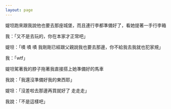 ```yaml
---
layout: page
---
```



媞坦跑來跟我說他也要去那座城堡，而且連行李都準備好了，看她提著一手行李箱  

我：「又不是去玩的，你在本家才正常吧」  

媞坦：「嘖 嘖 嘖 我剛剛已經跟父親說我也要去那邊，你不給我去我就也犯家規」  

我：「wtf」  

媞坦駕著我的脖子拖著我直接搭上她準備好的馬車  

我說：「我還沒準備好我的東西耶」  

媞坦：「沒差啦去那邊再買就好了 走走走」

我說：「不是這樣吧」
